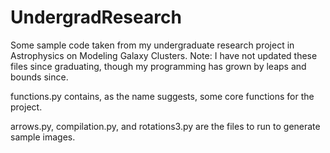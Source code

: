 # UndergradResearch
Some sample code taken from my undergraduate research project in Astrophysics on Modeling Galaxy Clusters.  Note: I have not updated these files since graduating, though my programming has grown by leaps and bounds since.

functions.py contains, as the name suggests, some core functions for the project.

arrows.py, compilation.py, and rotations3.py are the files to run to generate sample images.
